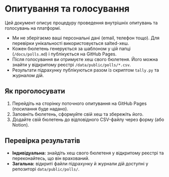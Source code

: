 # Опитування та голосування

Цей документ описує процедуру проведення внутрішніх опитувань та голосувань на платформі.

- Ми не зберігаємо ваші персональні дані (email, телефон тощо). Для перевірки унікальності використовується salted-хеш.
- Кожен бюлетень генерується за шаблоном у цій папці (`/docs/polls.md`) і публікується на GitHub Pages.
- Після голосування ви отримуєте хеш свого бюлетеня. Його можна знайти у відкритому реєстрі `/data/public/polls/*.csv`.
- Результати підрахунку публікуються разом із скриптом `tally.py` та журналом дій.

## Як проголосувати

1. Перейдіть на сторінку поточного опитування на GitHub Pages (посилання буде надано).
2. Заповніть бюлетень, сформуйте свій хеш та збережіть його.
3. Додайте свій бюлетень до відповідного CSV-файлу через форму (або Notion).

## Перевірка результатів

- **Індивідуальна:** знайдіть хеш свого бюлетеня у відкритому реєстрі та переконайтесь, що він врахований.
- **Загальна:** відкриті файли підрахунку й журнали дій доступні у репозиторі `data/public/polls/`.
